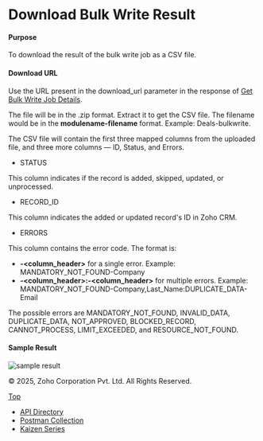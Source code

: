 
# Download Bulk Write Result

#### Purpose

To download the result of the bulk write job as a CSV file.

#### Download URL

Use the URL present in the download\_url parameter in the response of [Get Bulk Write Job Details](https://www.zoho.com/crm/developer/docs/api/v7/bulk-write/job-details.html).

The file will be in the .zip format. Extract it to get the CSV file. The filename would be in the **modulename-filename** format. Example: Deals-bulkwrite.

The CSV file will contain the first three mapped columns from the uploaded file, and three more columns — ID, Status, and Errors.

- STATUS



This column indicates if the record is added, skipped, updated, or unprocessed.

- RECORD\_ID



This column indicates the added or updated record's ID in Zoho CRM.

- ERRORS



This column contains the error code. The format is:



- **<errorCode>-<column\_header>** for a single error. Example: MANDATORY\_NOT\_FOUND-Company
- **<errorCode>-<column\_header>:<errorCode>-<column\_header>** for multiple errors. Example: MANDATORY\_NOT\_FOUND-Company,Last\_Name:DUPLICATE\_DATA-Email

The possible errors are MANDATORY\_NOT\_FOUND, INVALID\_DATA, DUPLICATE\_DATA, NOT\_APPROVED, BLOCKED\_RECORD, CANNOT\_PROCESS, LIMIT\_EXCEEDED, and RESOURCE\_NOT\_FOUND.

#### Sample Result

![sample result](https://www.zohowebstatic.com/sites/zweb/images/crm/bulkwrite_download_result_csv.jpg)

© 2025, Zoho Corporation Pvt. Ltd. All Rights Reserved.

[Top](https://www.zoho.com/crm/developer/docs/api/v7/bulk-write/download-result.html#top)

- [API Directory](https://www.zoho.com/crm/developer/docs/api-directory.html?source_from=qlink_)
- [Postman Collection](https://www.postman.com/zohocrmdevelopers/workspace/zoho-crm-developers/overview?source_from=qlink_)
- [Kaizen Series](https://www.zoho.com/crm/developer/docs/kaizen-series-directory.html?source_from=qlink_)